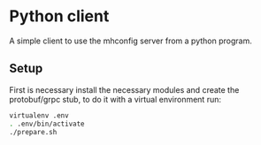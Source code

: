 # Python client
A simple client to use the mhconfig server from a python program.

## Setup
First is necessary install the necessary modules and create the protobuf/grpc stub,
to do it with a virtual environment run:

```bash
virtualenv .env
. .env/bin/activate
./prepare.sh
```

